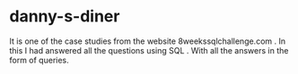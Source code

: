 # danny-s-diner
It is one of the case studies from the website 8weekssqlchallenge.com . In this I had answered all the questions using SQL . With all the answers in the form of queries.

